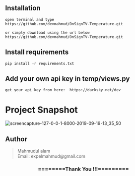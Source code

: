 ## Installation

```
open terminal and type
https://github.com/devmahmud/OnSignTV-Temperature.git

or simply download using the url below
https://github.com/devmahmud/OnSignTV-Temperature.git
```

## Install requirements

```
pip install -r requirements.txt
```

## Add your own api key in temp/views.py

```
get your api key from here:  https://darksky.net/dev
```

# Project Snapshot
![screencapture-127-0-0-1-8000-2019-09-19-13_35_50](https://user-images.githubusercontent.com/19981097/65223218-8330fa80-dae2-11e9-9d4a-1b5ac58b4554.png)

## Author

<blockquote>
  Mahmudul alam<br>
  Email: expelmahmud@gmail.com
</blockquote>

<div align="center">
    <h3>========Thank You !!!=========</h3>
</div>
